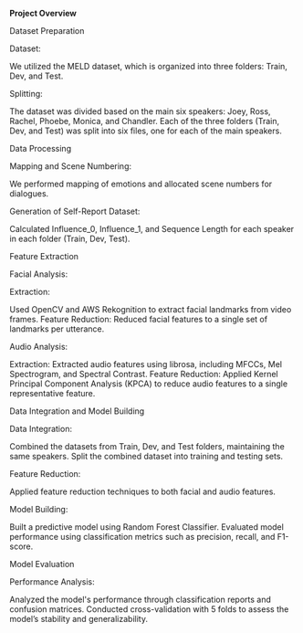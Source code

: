 **Project Overview**

Dataset Preparation

Dataset:

We utilized the MELD dataset, which is organized into three folders: Train, Dev, and Test.

Splitting:

The dataset was divided based on the main six speakers: Joey, Ross, Rachel, Phoebe, Monica, and Chandler.
Each of the three folders (Train, Dev, and Test) was split into six files, one for each of the main speakers.

Data Processing

Mapping and Scene Numbering:

We performed mapping of emotions and allocated scene numbers for dialogues.

Generation of Self-Report Dataset:

Calculated Influence_0, Influence_1, and Sequence Length for each speaker in each folder (Train, Dev, Test).

Feature Extraction

Facial Analysis:

Extraction:

Used OpenCV and AWS Rekognition to extract facial landmarks from video frames.
Feature Reduction: Reduced facial features to a single set of landmarks per utterance.

Audio Analysis:

Extraction: Extracted audio features using librosa, including MFCCs, Mel Spectrogram, and Spectral Contrast.
Feature Reduction: Applied Kernel Principal Component Analysis (KPCA) to reduce audio features to a single representative feature.

Data Integration and Model Building

Data Integration:

Combined the datasets from Train, Dev, and Test folders, maintaining the same speakers.
Split the combined dataset into training and testing sets.

Feature Reduction:

Applied feature reduction techniques to both facial and audio features.

Model Building:

Built a predictive model using Random Forest Classifier.
Evaluated model performance using classification metrics such as precision, recall, and F1-score.

Model Evaluation

Performance Analysis:

Analyzed the model's performance through classification reports and confusion matrices.
Conducted cross-validation with 5 folds to assess the model’s stability and generalizability.
